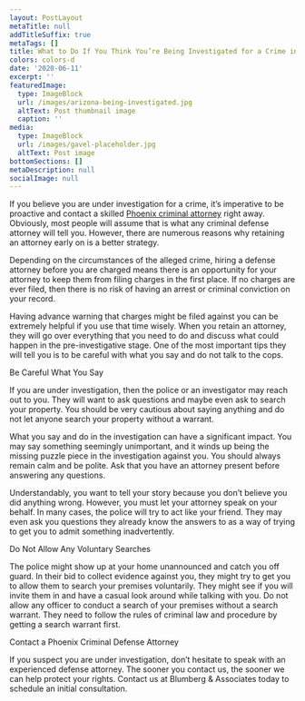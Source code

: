 ```yaml
---
layout: PostLayout
metaTitle: null
addTitleSuffix: true
metaTags: []
title: What to Do If You Think You’re Being Investigated for a Crime in Phoenix?
colors: colors-d
date: '2020-06-11'
excerpt: ''
featuredImage:
  type: ImageBlock
  url: /images/arizona-being-investigated.jpg
  altText: Post thumbnail image
  caption: ''
media:
  type: ImageBlock
  url: /images/gavel-placeholder.jpg
  altText: Post image
bottomSections: []
metaDescription: null
socialImage: null
---
```


If you believe you are under investigation for a crime, it’s imperative to be proactive and contact a skilled [Phoenix criminal attorney](https://www.azblumberglaw.com/phoenix-criminal-attorney/) right away. Obviously, most people will assume that is what any criminal defense attorney will tell you. However, there are numerous reasons why retaining an attorney early on is a better strategy.

Depending on the circumstances of the alleged crime, hiring a defense attorney before you are charged means there is an opportunity for your attorney to keep them from filing charges in the first place. If no charges are ever filed, then there is no risk of having an arrest or criminal conviction on your record.

Having advance warning that charges might be filed against you can be extremely helpful if you use that time wisely. When you retain an attorney, they will go over everything that you need to do and discuss what could happen in the pre-investigative stage. One of the most important tips they will tell you is to be careful with what you say and do not talk to the cops.

Be Careful What You Say

If you are under investigation, then the police or an investigator may reach out to you. They will want to ask questions and maybe even ask to search your property. You should be very cautious about saying anything and do not let anyone search your property without a warrant.

What you say and do in the investigation can have a significant impact. You may say something seemingly unimportant, and it winds up being the missing puzzle piece in the investigation against you. You should always remain calm and be polite. Ask that you have an attorney present before answering any questions.

Understandably, you want to tell your story because you don’t believe you did anything wrong. However, you must let your attorney speak on your behalf. In many cases, the police will try to act like your friend. They may even ask you questions they already know the answers to as a way of trying to get you to admit something inadvertently.

Do Not Allow Any Voluntary Searches

The police might show up at your home unannounced and catch you off guard. In their bid to collect evidence against you, they might try to get you to allow them to search your premises voluntarily. They might see if you will invite them in and have a casual look around while talking with you. Do not allow any officer to conduct a search of your premises without a search warrant. They need to follow the rules of criminal law and procedure by getting a search warrant first.

Contact a Phoenix Criminal Defense Attorney

If you suspect you are under investigation, don’t hesitate to speak with an experienced defense attorney. The sooner you contact us, the sooner we can help protect your rights. Contact us at Blumberg & Associates today to schedule an initial consultation.
